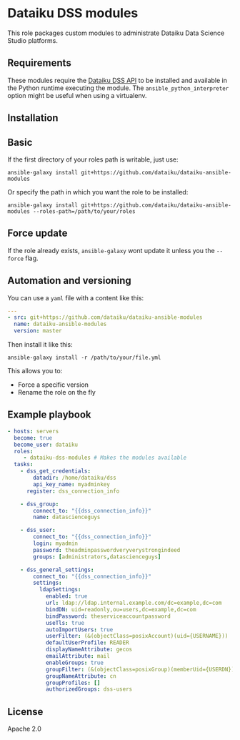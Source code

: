 Dataiku DSS modules
===================

This role packages custom modules to administrate Dataiku Data Science Studio platforms.

Requirements
------------

These modules require the [Dataiku DSS API](https://github.com/dataiku/dataiku-api-client-python) to be installed and available in the Python runtime executing the module. The `ansible_python_interpreter` option might be useful when using a virtualenv.

Installation
------------

## Basic

If the first directory of your roles path is writable, just use:

 ```
ansible-galaxy install git+https://github.com/dataiku/dataiku-ansible-modules
 ```

Or specify the path in which you want the role to be installed:

 ```
ansible-galaxy install git+https://github.com/dataiku/dataiku-ansible-modules --roles-path=/path/to/your/roles
 ```

## Force update

If the role already exists, `ansible-galaxy` wont update it unless you the `--force` flag.

## Automation and versioning

You can use a `yaml` file with a content like this:

```YAML
---
- src: git+https://github.com/dataiku/dataiku-ansible-modules
  name: dataiku-ansible-modules
  version: master
```

Then install it like this:

```
ansible-galaxy install -r /path/to/your/file.yml
```

This allows you to:
- Force a specific version
- Rename the role on the fly

Example playbook
----------------

```YAML
- hosts: servers
  become: true
  become_user: dataiku
  roles:
     - dataiku-dss-modules # Makes the modules available
  tasks:
    - dss_get_credentials:
        datadir: /home/dataiku/dss
        api_key_name: myadminkey
      register: dss_connection_info

    - dss_group:
        connect_to: "{{dss_connection_info}}"
        name: datascienceguys

    - dss_user:
        connect_to: "{{dss_connection_info}}"
        login: myadmin
        password: theadminpasswordveryverystrongindeed
        groups: [administrators,datascienceguys]

    - dss_general_settings:
        connect_to: "{{dss_connection_info}}"
        settings:
          ldapSettings:
            enabled: true
            url: ldap://ldap.internal.example.com/dc=example,dc=com
            bindDN: uid=readonly,ou=users,dc=example,dc=com
            bindPassword: theserviceaccountpassword
            useTls: true
            autoImportUsers: true
            userFilter: (&(objectClass=posixAccount)(uid={USERNAME}))
            defaultUserProfile: READER
            displayNameAttribute: gecos
            emailAttribute: mail
            enableGroups: true
            groupFilter: (&(objectClass=posixGroup)(memberUid={USERDN}))
            groupNameAttribute: cn
            groupProfiles: []
            authorizedGroups: dss-users
```

License
-------

Apache 2.0
